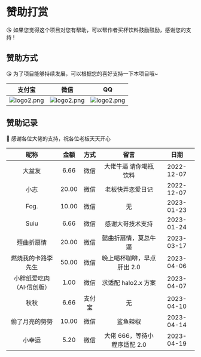 # 赞助打赏

😘 如果您觉得这个项目对您有帮助，可以帮作者买杯饮料鼓励鼓励，感谢您的支持 !

## 赞助方式

😘 为了项目能够持续发展，可以根据您的喜好支持一下本项目哦~

|                       支付宝                       |                       微信                        |                        QQ                         |
| :------------------------------------------------: | :-----------------------------------------------: | :-----------------------------------------------: |
| ![logo2.png](https://b.925i.cn/skm/zf_zfb_skm.png) | ![logo2.png](https://b.925i.cn/skm/zf_wx_zsm.png) | ![logo2.png](https://b.925i.cn/skm/zf_qq_skm.png) |

## 赞助记录

🥳 感谢各位大佬的支持，祝各位老板天天开心

|           昵称            | 金额  |  方式  |             留言             |    日期    |
| :-----------------------: | :---: | :----: | :--------------------------: | :--------: |
|          大盆友           | 6.66  |  微信  |    大佬牛逼 请你喝瓶饮料     | 2022-12-07 |
|           小志            | 20.00 |  微信  |       老板快弄恋爱日记       | 2022-12-07 |
|           Fog.            | 10.00 |  微信  |              无              | 2023-01-23 |
|           Suiu            | 6.66  |  微信  |       感谢大哥技术支持       | 2023-01-24 |
|        殪曲折扇情         | 20.00 |  微信  |     懿曲折扇情，莫总牛逼     | 2023-03-17 |
|    燃烧我的卡路李先生     | 50.00 |  微信  |  晚上喝杯咖啡，早点肝出 2.0  | 2023-04-06 |
| 小胖纸爱吃肉（AI·信创版） | 1.00  |  微信  |     求适配 halo2.x 方案      | 2023-04-07 |
|           秋秋            | 6.66  | 支付宝 |              无              | 2023-04-10 |
|      偷了月亮的努努       | 10.00 |  微信  |           鲨鱼辣椒           | 2023-04-14 |
|          小幸运           | 5.20  |  微信  | 大佬 666，等待小程序适配 2.0 | 2023-04-19 |
